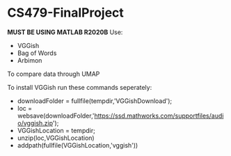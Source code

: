 # CS479-FinalProject
**MUST BE USING MATLAB R2020B**
Use: 
- VGGish
- Bag of Words
- Arbimon

To compare data through UMAP


To install VGGish run these commands seperately:
- downloadFolder = fullfile(tempdir,'VGGishDownload');
- loc = websave(downloadFolder,'https://ssd.mathworks.com/supportfiles/audio/vggish.zip');
- VGGishLocation = tempdir;
- unzip(loc,VGGishLocation)
- addpath(fullfile(VGGishLocation,'vggish'))
